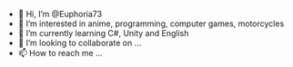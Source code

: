 - 👋 Hi, I’m @Euphoria73
- 👀 I’m interested in anime, programming, computer games, motorcycles
- 🌱 I’m currently learning C#, Unity and English
- 💞️ I’m looking to collaborate on ...
- 📫 How to reach me ...

<!---
Euphoria73/Euphoria73 is a ✨ special ✨ repository because its `README.md` (this file) appears on your GitHub profile.
You can click the Preview link to take a look at your changes.
--->
